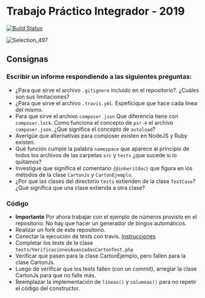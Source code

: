 # Trabajo Práctico Integrador - 2019

[![Build Status](https://travis-ci.org/dagostinoips/TPBingo2019.svg?branch=master)](https://travis-ci.org/dagostinoips/TPBingo2019)

![Selection_497](https://user-images.githubusercontent.com/14078528/58498174-e1148d80-8153-11e9-9c45-626c9a33858f.png)

## Consignas

### Escribir un informe respondiendo a las siguientes preguntas:

- ¿Para que sirve el archivo `.gitignore` incluido en el repositorio?. ¿Cuáles son sus limitaciones?
- ¿Para que sirve el archivo `.travis.yml`. Espeficique que hace cada linea del mismo.
- Para que sirve el archivo `composer.json` Que diferencia tiene con `composer.lock`. Como funciona el concepto de `psr-4` el archivo `composer.json`. ¿Que significa el concepto de `autoload`?  
- Averigüe que alternativas para composer existen en NodeJS y Ruby existen.
- Qué función cumple la palabra `namespace` que aparece al principio de todos los archivos de las carpetas `src` y `tests` ¿que sucede si lo quitamos?
- Investigue que significa el comentario `{@inheritdoc}` que figura en los métodos de la clase `CartonJs` y `CartonEjemplo`.
- ¿Por que las clases del directorio `tests` extienden de la clase `TestCase`? ¿Qué significa que una clase extienda a otra clase?

### Código

- **Importante** Por ahora trabajar con el ejemplo de números provisto en el repositorio. No hay que hacer un generador de bingos automáticos.
- Realizar un fork de este repositorio.
- Conectar la ejecución de tests con travis. [Instrucciones](https://github.com/dagostinoips/TPBingo2019/wiki/Como-conectar-un-proyecto-con-travis)
- Completar los tests de la clase `tests/VerificacionesAvanzadasCartonTest.php`
- Verificar que pasen para la clase CartonEjemplo, pero fallen para la clase CartonJs.
- Luego de verificar que los tests fallen (con un commit), arreglar la clase CartonJs para que no falle más.
- Reemplazar la implementación de `lineas()` y `columnas()` para no repetir el código del constructor.


